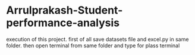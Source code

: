 # Arrulprakash-Student-performance-analysis
execution of this project. first of all save datasets file and excel.py in same folder. then open terminal from same folder and type for plass terminal
